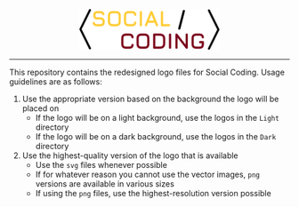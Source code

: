 <div style="display: block; margin-left: auto; margin-right: auto; width: 50%;">
  <picture>
    <source media="(prefers-color-scheme: dark)" srcset="https://github.com/ryan-roche/socialCoding-presskit/blob/80b6f3333959d3fef2362faa5b0bb4f783bab1b5/Dark/Colored/Full-Width.svg">
    <source media="(prefers-color-scheme: light)" srcset="https://github.com/ryan-roche/socialCoding-presskit/blob/80b6f3333959d3fef2362faa5b0bb4f783bab1b5/Light/Colored/Full-Width.svg">
    <img alt="Full-width Social Coding logo" src="https://github.com/ryan-roche/socialCoding-presskit/blob/80b6f3333959d3fef2362faa5b0bb4f783bab1b5/Light/Colored/Full-Width.svg">
  </picture>
</div>

---

This repository contains the redesigned logo files for Social Coding. Usage guidelines are as follows:

1. Use the appropriate version based on the background the logo will be placed on
    - If the logo will be on a light background, use the logos in the `Light` directory
    - If the logo will be on a dark background, use the logos in the `Dark` directory
2. Use the highest-quality version of the logo that is available
    - Use the `svg` files whenever possible
    - If for whatever reason you cannot use the vector images, `png` versions are available in various sizes
    - If using the `png` files, use the highest-resolution version possible
